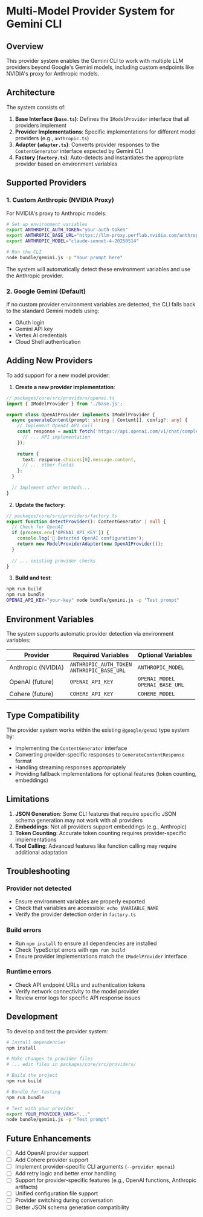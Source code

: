 # Multi-Model Provider System for Gemini CLI

## Overview

This provider system enables the Gemini CLI to work with multiple LLM providers beyond Google's Gemini models, including custom endpoints like NVIDIA's proxy for Anthropic models.

## Architecture

The system consists of:

1. **Base Interface (`base.ts`)**: Defines the `IModelProvider` interface that all providers implement
2. **Provider Implementations**: Specific implementations for different model providers (e.g., `anthropic.ts`)
3. **Adapter (`adapter.ts`)**: Converts provider responses to the `ContentGenerator` interface expected by Gemini CLI
4. **Factory (`factory.ts`)**: Auto-detects and instantiates the appropriate provider based on environment variables

## Supported Providers

### 1. Custom Anthropic (NVIDIA Proxy)

For NVIDIA's proxy to Anthropic models:

```bash
# Set up environment variables
export ANTHROPIC_AUTH_TOKEN="your-auth-token"
export ANTHROPIC_BASE_URL="https://llm-proxy.perflab.nvidia.com/anthropic"
export ANTHROPIC_MODEL="claude-sonnet-4-20250514"

# Run the CLI
node bundle/gemini.js -p "Your prompt here"
```

The system will automatically detect these environment variables and use the Anthropic provider.

### 2. Google Gemini (Default)

If no custom provider environment variables are detected, the CLI falls back to the standard Gemini models using:
- OAuth login
- Gemini API key
- Vertex AI credentials
- Cloud Shell authentication

## Adding New Providers

To add support for a new model provider:

1. **Create a new provider implementation**:

```typescript
// packages/core/src/providers/openai.ts
import { IModelProvider } from './base.js';

export class OpenAIProvider implements IModelProvider {
  async generateContent(prompt: string | Content[], config?: any) {
    // Implement OpenAI API call
    const response = await fetch('https://api.openai.com/v1/chat/completions', {
      // ... API implementation
    });
    
    return {
      text: response.choices[0].message.content,
      // ... other fields
    };
  }
  
  // Implement other methods...
}
```

2. **Update the factory**:

```typescript
// packages/core/src/providers/factory.ts
export function detectProvider(): ContentGenerator | null {
  // Check for OpenAI
  if (process.env['OPENAI_API_KEY']) {
    console.log('🤖 Detected OpenAI configuration');
    return new ModelProviderAdapter(new OpenAIProvider());
  }
  
  // ... existing provider checks
}
```

3. **Build and test**:

```bash
npm run build
npm run bundle
OPENAI_API_KEY="your-key" node bundle/gemini.js -p "Test prompt"
```

## Environment Variables

The system supports automatic provider detection via environment variables:

| Provider | Required Variables | Optional Variables |
|----------|-------------------|-------------------|
| Anthropic (NVIDIA) | `ANTHROPIC_AUTH_TOKEN`<br>`ANTHROPIC_BASE_URL` | `ANTHROPIC_MODEL` |
| OpenAI (future) | `OPENAI_API_KEY` | `OPENAI_MODEL`<br>`OPENAI_BASE_URL` |
| Cohere (future) | `COHERE_API_KEY` | `COHERE_MODEL` |

## Type Compatibility

The provider system works within the existing `@google/genai` type system by:
- Implementing the `ContentGenerator` interface
- Converting provider-specific responses to `GenerateContentResponse` format
- Handling streaming responses appropriately
- Providing fallback implementations for optional features (token counting, embeddings)

## Limitations

1. **JSON Generation**: Some CLI features that require specific JSON schema generation may not work with all providers
2. **Embeddings**: Not all providers support embeddings (e.g., Anthropic)
3. **Token Counting**: Accurate token counting requires provider-specific implementations
4. **Tool Calling**: Advanced features like function calling may require additional adaptation

## Troubleshooting

### Provider not detected
- Ensure environment variables are properly exported
- Check that variables are accessible: `echo $VARIABLE_NAME`
- Verify the provider detection order in `factory.ts`

### Build errors
- Run `npm install` to ensure all dependencies are installed
- Check TypeScript errors with `npm run build`
- Ensure provider implementations match the `IModelProvider` interface

### Runtime errors
- Check API endpoint URLs and authentication tokens
- Verify network connectivity to the model provider
- Review error logs for specific API response issues

## Development

To develop and test the provider system:

```bash
# Install dependencies
npm install

# Make changes to provider files
# ... edit files in packages/core/src/providers/

# Build the project
npm run build

# Bundle for testing
npm run bundle

# Test with your provider
export YOUR_PROVIDER_VARS="..."
node bundle/gemini.js -p "Test prompt"
```

## Future Enhancements

- [ ] Add OpenAI provider support
- [ ] Add Cohere provider support  
- [ ] Implement provider-specific CLI arguments (`--provider openai`)
- [ ] Add retry logic and better error handling
- [ ] Support for provider-specific features (e.g., OpenAI functions, Anthropic artifacts)
- [ ] Unified configuration file support
- [ ] Provider switching during conversation
- [ ] Better JSON schema generation compatibility
